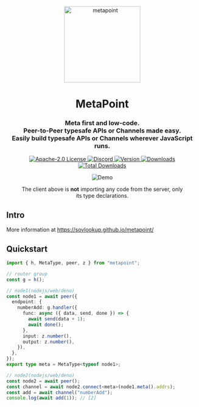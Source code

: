 <div align="center">
<a href="https://metapoint.sovlookup.top/" target="_blank" rel="noopener" >
  <picture>
    <source media="(prefers-color-scheme: dark)" srcset="https://user-images.githubusercontent.com/53158137/219955869-b5da5805-2557-45d1-a02e-15caa827a862.png" />
    <img alt="metapoint" height="200" src="https://user-images.githubusercontent.com/53158137/219955869-b5da5805-2557-45d1-a02e-15caa827a862.png" />
  </picture>
</a>
</div>

<div align="center">
  <h1>MetaPoint</h1>
  <h3>Meta first and low-code.<br />Peer-to-Peer typesafe APIs or Channels made easy.<br />Easily build typesafe APIs or Channels wherever
JavaScript runs.</h3>
  <a href="https://github.com/sovlookup/metapoint/blob/main/LICENSE">
    <img alt="Apache-2.0 License" src="https://img.shields.io/github/license/sovlookup/metapoint" />
  </a>
  <a href="https://discord.gg/wGSABhbCzN">
    <img alt="Discord" src="https://img.shields.io/discord/813599680713457665?color=7389D8&label&logo=discord&logoColor=ffffff" />
  </a>
  <a href="https://www.npmjs.com/package/metapoint">
    <img alt="Version" src="https://img.shields.io/npm/v/metapoint.svg?style=flat-square&logo=npm" />
  </a>
  <a href="https://www.npmjs.com/package/metapoint">
    <img alt="Downloads" src="https://img.shields.io/npm/dm/metapoint.svg?style=flat-square&logo=npm" />
  </a>
  <a href="https://www.npmjs.com/package/metapoint">
    <img alt="Total Downloads" src="https://img.shields.io/npm/dt/metapoint?style=flat-square&logo=npm" />
  </a>
  <br />
  <figure>
    <img src="https://user-images.githubusercontent.com/53158137/224494201-7e70b6d7-e29a-45ac-b534-e1d3c04dea48.gif" alt="Demo" />
    <figcaption>
      <p align="center">
        The client above is <strong>not</strong> importing any code from the server, only its type declarations.
      </p>
    </figcaption>
  </figure>
</div>

## Intro

More information at https://sovlookup.github.io/metapoint/

## Quickstart

```typescript
import { h, MetaType, peer, z } from "metapoint";

// router group
const g = h();

// node1(nodejs/web/deno)
const node1 = await peer({
  endpoint: {
    numberAdd: g.handler({
      func: async ({ data, send, done }) => {
        await send(data + 1);
        await done();
      },
      input: z.number(),
      output: z.number(),
    }),
  },
});
export type meta = MetaType<typeof node1>;

// node2(nodejs/web/deno)
const node2 = await peer();
const channel = await node2.connect<meta>(node1.meta().addrs);
const add = await channel("numberAdd");
console.log(await add(1)); // [2]
```

